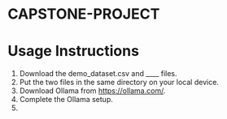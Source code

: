 # CAPSTONE-PROJECT
# Usage Instructions
1) Download the demo_dataset.csv and ____ files.
2) Put the two files in the same directory on your local device.
3) Download Ollama from https://ollama.com/.
4) Complete the Ollama setup.
5) 
